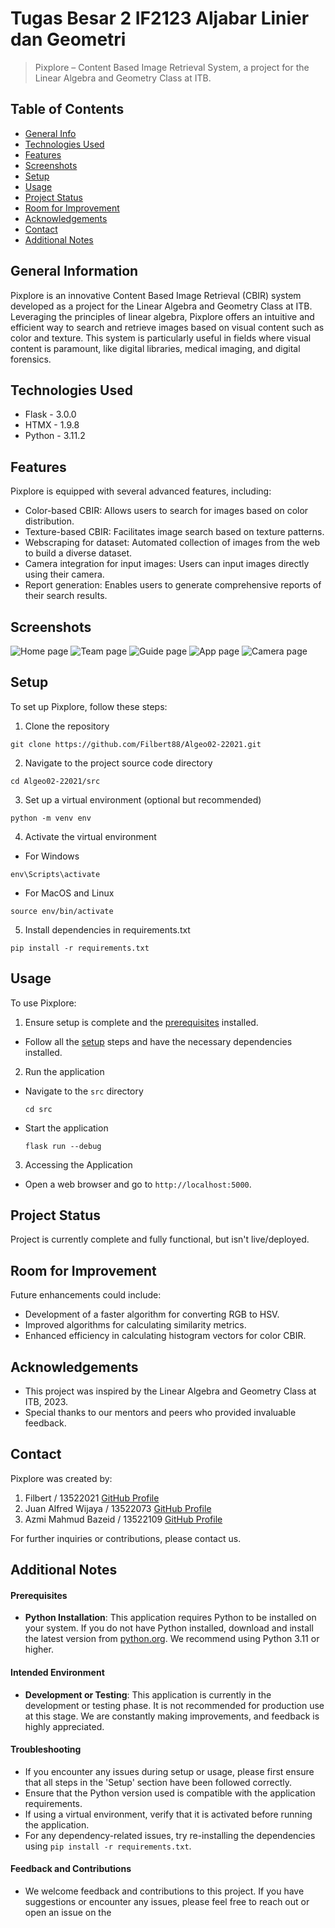 # Tugas Besar 2 IF2123 Aljabar Linier dan Geometri
> Pixplore – Content Based Image Retrieval System, a project for the Linear Algebra and Geometry Class at ITB.


## Table of Contents
* [General Info](#general-information)
* [Technologies Used](#technologies-used)
* [Features](#features)
* [Screenshots](#screenshots)
* [Setup](#setup)
* [Usage](#usage)
* [Project Status](#project-status)
* [Room for Improvement](#room-for-improvement)
* [Acknowledgements](#acknowledgements)
* [Contact](#contact)
* [Additional Notes](#additional-notes)


## General Information
Pixplore is an innovative Content Based Image Retrieval (CBIR) system developed as a project for the Linear Algebra and Geometry Class at ITB. Leveraging the principles of linear algebra, Pixplore offers an intuitive and efficient way to search and retrieve images based on visual content such as color and texture. This system is particularly useful in fields where visual content is paramount, like digital libraries, medical imaging, and digital forensics.


## Technologies Used
- Flask - 3.0.0 
- HTMX - 1.9.8 
- Python - 3.11.2


## Features
Pixplore is equipped with several advanced features, including:
- Color-based CBIR: Allows users to search for images based on color distribution.
- Texture-based CBIR: Facilitates image search based on texture patterns.
- Webscraping for dataset: Automated collection of images from the web to build a diverse dataset.
- Camera integration for input images: Users can input images directly using their camera.
- Report generation: Enables users to generate comprehensive reports of their search results.


## Screenshots
![Home page](./img/pixplore1.png)
![Team page](./img/pixplore2.png)
![Guide page](./img/pixplore3.png)
![App page](./img/pixplore4.png)
![Camera page](./img/pixplore5.png)


## Setup
To set up Pixplore, follow these steps:
1. Clone the repository
```
git clone https://github.com/Filbert88/Algeo02-22021.git
```
2. Navigate to the project source code directory
```
cd Algeo02-22021/src
```
3. Set up a virtual environment (optional but recommended)
```
python -m venv env
```
4. Activate the virtual environment
- For Windows
```
env\Scripts\activate
```
- For MacOS and Linux
```
source env/bin/activate
```
5. Install dependencies in requirements.txt
```
pip install -r requirements.txt
```


## Usage
To use Pixplore:
1. Ensure setup is complete and the [prerequisites](#prerequisites) installed.
- Follow all the [setup](#setup) steps and have the necessary dependencies installed.
2. Run the application
- Navigate to the `src` directory
  ```
  cd src
  ```
- Start the application
  ```console
  flask run --debug
  ```
3. Accessing the Application
- Open a web browser and go to `http://localhost:5000`.


## Project Status
Project is currently complete and fully functional, but isn't live/deployed.


## Room for Improvement
Future enhancements could include:

- Development of a faster algorithm for converting RGB to HSV.
- Improved algorithms for calculating similarity metrics.
- Enhanced efficiency in calculating histogram vectors for color CBIR.


## Acknowledgements
- This project was inspired by the Linear Algebra and Geometry Class at ITB, 2023.
- Special thanks to our mentors and peers who provided invaluable feedback.


## Contact
Pixplore was created by:

1. Filbert / 13522021 [GitHub Profile](https://github.com/Filbert88)
2. Juan Alfred Wijaya / 13522073 [GitHub Profile](https://github.com/juanaw6)
3. Azmi Mahmud Bazeid / 13522109 [GitHub Profile](https://github.com/RealAzzmi)

For further inquiries or contributions, please contact us.

## Additional Notes

#### Prerequisites
- **Python Installation**: This application requires Python to be installed on your system. If you do not have Python installed, download and install the latest version from [python.org](https://www.python.org/downloads/). We recommend using Python 3.11 or higher.

#### Intended Environment
- **Development or Testing**: This application is currently in the development or testing phase. It is not recommended for production use at this stage. We are constantly making improvements, and feedback is highly appreciated.

#### Troubleshooting
- If you encounter any issues during setup or usage, please first ensure that all steps in the 'Setup' section have been followed correctly.
- Ensure that the Python version used is compatible with the application requirements.
- If using a virtual environment, verify that it is activated before running the application.
- For any dependency-related issues, try re-installing the dependencies using `pip install -r requirements.txt`.

#### Feedback and Contributions
- We welcome feedback and contributions to this project. If you have suggestions or encounter any issues, please feel free to reach out or open an issue on the

